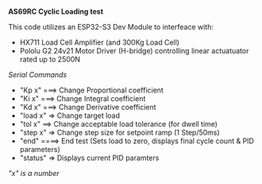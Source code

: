 **AS69RC Cyclic Loading test**

This code utilizes an ESP32-S3 Dev Module to interfeace with:
- HX711 Load Cell Amplifier (and 300Kg Load Cell)
- Pololu G2 24v21 Motor Driver (H-bridge) controlling linear actuatuator rated up to 2500N

_Serial Commands_
- "Kp x" ===> Change Proportional coefficient
- "Ki x" ===> Change Integral coefficient
- "Kd x" ===> Change Derivative coefficient
- "load x" => Change target load
- "tol x" ==> Change acceptable load tolerance (for dwell time)
- "step x" => Change step size for setpoint ramp (1 Step/50ms)
- "end" ====> End test (Sets load to zero, displays final cycle count & PID parameters)
- "status" => Displays current PID paramters

*"x" is a number*
